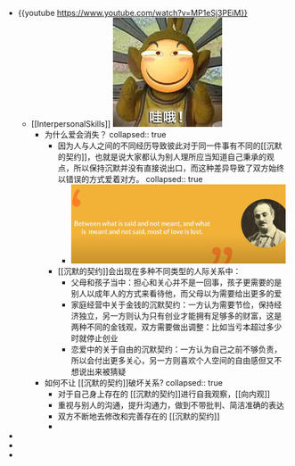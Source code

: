 - {{youtube https://www.youtube.com/watch?v=MP1eSj3PEiM}}
	- [[InterpersonalSkills]] ![eafe61d8a74e4d331abe56288fd9c83e.jpg](../assets/eafe61d8a74e4d331abe56288fd9c83e_1675480076238_0.jpg)
		- 为什么爱会消失？
		  collapsed:: true
			- 因为人与人之间的不同经历导致彼此对于同一件事有不同的[[沉默的契约]]，也就是说大家都认为别人理所应当知道自己秉承的观点，所以保持沉默并没有直接说出口，而这种差异导致了双方始终以错误的方式爱着对方。
			  collapsed:: true
				- ![image.png](../assets/image_1673693349029_0.png)
			- [[沉默的契约]]会出现在多种不同类型的人际关系中：
				- 父母和孩子当中：担心和关心并不是一回事，孩子更需要的是别人以成年人的方式来看待他，而父母以为需要给出更多的爱
				- 家庭经营中关于金钱的沉默契约：一方认为需要节俭，保持经济独立，另一方则认为只有创业才能拥有足够多的财富，这是两种不同的金钱观，双方需要做出调整：比如当亏本超过多少时就停止创业
				- 恋爱中的关于自由的沉默契约：一方认为自己之前不够负责，所以会付出更多关心，另一方则喜欢个人空间的自由感但又不想说出来被猜疑
		- 如何不让 [[沉默的契约]]破坏关系?
		  collapsed:: true
			- 对于自己身上存在的 [[沉默的契约]]进行自我观察，[[向内观]]
			- 重视与别人的沟通，提升沟通力，做到不带批判、简洁准确的表达
			- 双方不断地去修改和完善存在的 [[沉默的契约]]
			-
-
-
-